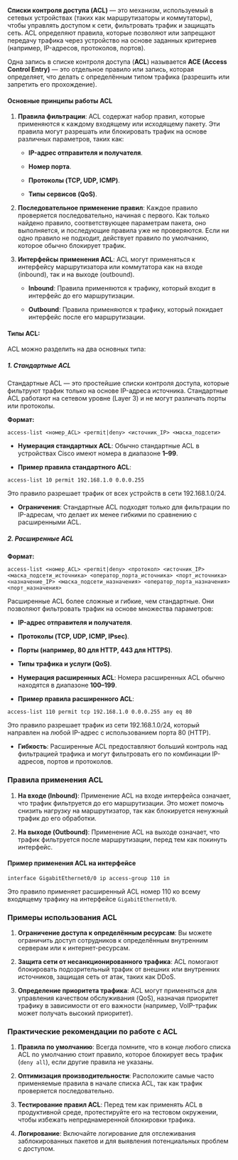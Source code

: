 **Списки контроля доступа (ACL)** — это механизм, используемый в сетевых устройствах (таких как маршрутизаторы и коммутаторы), чтобы управлять доступом к сети, фильтровать трафик и защищать сеть. ACL определяют правила, которые позволяют или запрещают передачу трафика через устройство на основе заданных критериев (например, IP-адресов, протоколов, портов).

Одна запись в списке контроля доступа (**ACL**) называется **ACE (Access Control Entry)** — это отдельное правило или запись, которая определяет, что делать с определённым типом трафика (разрешить или запретить его прохождение).

#### Основные принципы работы ACL

1. **Правила фильтрации**: ACL содержат набор правил, которые применяются к каждому входящему или исходящему пакету. Эти правила могут разрешать или блокировать трафик на основе различных параметров, таких как:
    
    - **IP-адрес отправителя и получателя**.
    
    - **Номер порта**.
    
    - **Протоколы (TCP, UDP, ICMP)**.
    
    - **Типы сервисов (QoS)**.

2. **Последовательное применение правил**: Каждое правило проверяется последовательно, начиная с первого. Как только найдено правило, соответствующее параметрам пакета, оно выполняется, и последующие правила уже не проверяются. Если ни одно правило не подходит, действует правило по умолчанию, которое обычно блокирует трафик.

3. **Интерфейсы применения ACL**: ACL могут применяться к интерфейсу маршрутизатора или коммутатора как на входе (inbound), так и на выходе (outbound).
    
    - **Inbound**: Правила применяются к трафику, который входит в интерфейс до его маршрутизации.
    
    - **Outbound**: Правила применяются к трафику, который покидает интерфейс после его маршрутизации.

#### Типы ACL:

ACL можно разделить на два основных типа:

##### 1. Стандартные ACL

Стандартные ACL — это простейшие списки контроля доступа, которые фильтруют трафик только на основе IP-адреса источника. Стандартные ACL работают на сетевом уровне (Layer 3) и не могут различать порты или протоколы.

**Формат:**

`access-list <номер_ACL> <permit|deny> <источник_IP> <маска_подсети>`

- **Нумерация стандартных ACL**: Обычно стандартные ACL в устройствах Cisco имеют номера в диапазоне **1–99**.
    
- **Пример правила стандартного ACL**:

```Cisco
access-list 10 permit 192.168.1.0 0.0.0.255
```

Это правило разрешает трафик от всех устройств в сети 192.168.1.0/24.

- **Ограничения**: Стандартные ACL подходят только для фильтрации по IP-адресам, что делает их менее гибкими по сравнению с расширенными ACL.

##### 2. Расширенные ACL

**Формат:**

```
access-list <номер_ACL> <permit|deny> <протокол> <источник_IP> <маска_подсети_источника> <оператор_порта_источника> <порт_источника> <назначение_IP> <маска_подсети_назначения> <оператор_порта_назначения> <порт_назначения>
```

Расширенные ACL более сложные и гибкие, чем стандартные. Они позволяют фильтровать трафик на основе множества параметров:

- **IP-адрес отправителя и получателя**.
    
- **Протоколы (TCP, UDP, ICMP, IPsec)**.
    
- **Порты (например, 80 для HTTP, 443 для HTTPS)**.
    
- **Типы трафика и услуги (QoS)**.
    
- **Нумерация расширенных ACL**: Номера расширенных ACL обычно находятся в диапазоне **100–199**.
    
- **Пример правила расширенного ACL**:
    
```Cisco
access-list 110 permit tcp 192.168.1.0 0.0.0.255 any eq 80
```
    
Это правило разрешает трафик из сети 192.168.1.0/24, который направлен на любой IP-адрес с использованием порта 80 (HTTP).
    
- **Гибкость**: Расширенные ACL предоставляют больший контроль над фильтрацией трафика и могут фильтровать его по комбинации IP-адресов, портов и протоколов.

### Правила применения ACL

1. **На входе (Inbound)**: Применение ACL на входе интерфейса означает, что трафик фильтруется до его маршрутизации. Это может помочь снизить нагрузку на маршрутизатор, так как блокируется ненужный трафик до его обработки.
    
2. **На выходе (Outbound)**: Применение ACL на выходе означает, что трафик фильтруется после маршрутизации, перед тем как покинуть интерфейс.

#### Пример применения ACL на интерфейсе

```Cisco
interface GigabitEthernet0/0 ip access-group 110 in
```

Это правило применяет расширенный ACL номер 110 ко всему входящему трафику на интерфейсе `GigabitEthernet0/0`.

### Примеры использования ACL

1. **Ограничение доступа к определённым ресурсам**: Вы можете ограничить доступ сотрудников к определённым внутренним серверам или к интернет-ресурсам.
    
2. **Защита сети от несанкционированного трафика**: ACL помогают блокировать подозрительный трафик от внешних или внутренних источников, защищая сеть от атак, таких как DDoS.
    
3. **Определение приоритета трафика**: ACL могут применяться для управления качеством обслуживания (QoS), назначая приоритет трафику в зависимости от его важности (например, VoIP-трафик может получать высокий приоритет).

### Практические рекомендации по работе с ACL

1. **Правила по умолчанию**: Всегда помните, что в конце любого списка ACL по умолчанию стоит правило, которое блокирует весь трафик (`deny all`), если другие правила не указаны.
    
2. **Оптимизация производительности**: Расположите самые часто применяемые правила в начале списка ACL, так как трафик проверяется последовательно.
    
3. **Тестирование правил ACL**: Перед тем как применять ACL в продуктивной среде, протестируйте его на тестовом окружении, чтобы избежать непреднамеренной блокировки трафика.
    
4. **Логирование**: Включайте логирование для отслеживания заблокированных пакетов и для выявления потенциальных проблем с доступом.